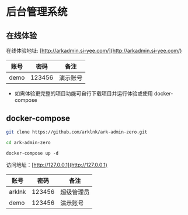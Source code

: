 # 后台管理系统

## 在线体验

在线体验地址: [http://arkadmin.si-yee.com/](http://arkadmin.si-yee.com/)

| 账号 | 密码   | 备注     |
| ---- | ------ | -------- |
| demo | 123456 | 演示账号 |

- 如需体验更完整的项目功能可自行下载项目并运行体验或使用 docker-compose

## docker-compose

```sh
git clone https://github.com/arklnk/ark-admin-zero.git
```

```sh
cd ark-admin-zero
```

```
docker-compose up -d
```

访问地址：[http://127.0.0.1](http://127.0.0.1)

| 账号   | 密码   | 备注       |
| ------ | ------ | ---------- |
| arklnk | 123456 | 超级管理员 |
| demo   | 123456 | 演示账号   |
